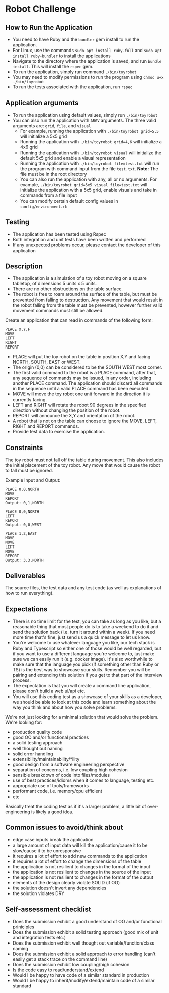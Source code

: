 # Robot Challenge

## How to Run the Application

- You need to have Ruby and the `bundler` gem install to run the application.
- For Linux, use the commands `sudo apt install ruby-full` and `sudo apt install ruby-bundler` to install the applications
- Navigate to the directory where the application is saved, and run `bundle install`. This will install the `rspec` gem.
- To run the application, simply run command `./bin/toyrobot`
- You may need to modify permissions to run the program using `chmod u+x ./bin/toyrobot`
- To run the tests associated with the application, run `rspec`

## Application arguments
- To run the application using default values, simply run `./bin/toyrobot`
- You can also run the application with `ARGV` arguments. The three valid arguments are: `grid`, `file`, and `visual`
  - For example, running the application with `./bin/toyrobot grid=5,5` will initialize a 5x5 grid
  - Running the application with `./bin/toyrobot grid=4,6` will initialize a 4x6 grid
  - Running the application with `./bin/toyrobot visual` will initialize the default 5x5 grid and enable a visual representation
  - Running the application with `./bin/toyrobot file=test.txt` will run the program with command input from the file `test.txt`. **Note:** The file must be in the root directory
  - You can also run the application with any, all or no arguments. For example, `./bin/toyrobot grid=5x5 visual file=test.txt` will initialize the application with a 5x5 grid, enable visuals and take in commands from a file input
  - You can modify certain default config values in `config/environment.rb`

## Testing
- The application has been tested using Rspec
- Both integration and unit tests have been written and performed
- If any unexpected problems occur, please contact the developer of this application

## Description

- The application is a simulation of a toy robot moving on a square tabletop, of dimensions 5 units x 5 units.
- There are no other obstructions on the table surface.
- The robot is free to roam around the surface of the table, but must be prevented from falling to destruction. Any movement
  that would result in the robot falling from the table must be prevented, however further valid movement commands must still
  be allowed.

Create an application that can read in commands of the following form:

```plain
PLACE X,Y,F
MOVE
LEFT
RIGHT
REPORT
```

- PLACE will put the toy robot on the table in position X,Y and facing NORTH, SOUTH, EAST or WEST.
- The origin (0,0) can be considered to be the SOUTH WEST most corner.
- The first valid command to the robot is a PLACE command, after that, any sequence of commands may be issued, in any order, including another PLACE command. The application should discard all commands in the sequence until a valid PLACE command has been executed.
- MOVE will move the toy robot one unit forward in the direction it is currently facing.
- LEFT and RIGHT will rotate the robot 90 degrees in the specified direction without changing the position of the robot.
- REPORT will announce the X,Y and orientation of the robot.
- A robot that is not on the table can choose to ignore the MOVE, LEFT, RIGHT and REPORT commands.
- Provide test data to exercise the application.

## Constraints

The toy robot must not fall off the table during movement. This also includes the initial placement of the toy robot.
Any move that would cause the robot to fall must be ignored.

Example Input and Output:

```plain
PLACE 0,0,NORTH
MOVE
REPORT
Output: 0,1,NORTH
```

```plain
PLACE 0,0,NORTH
LEFT
REPORT
Output: 0,0,WEST
```

```plain
PLACE 1,2,EAST
MOVE
MOVE
LEFT
MOVE
REPORT
Output: 3,3,NORTH
```

## Deliverables

The source files, the test data and any test code (as well as explanations of how to run everything).

## Expectations

- There is no time limit for the test, you can take as long as you like, but a reasonable thing that most people do is to take a weekend to do it and send the solution back (i.e. turn it around within a week). If you need more time that's fine, just send us a quick message to let us know.
- You're welcome to use whatever language you like, our tech stack is Ruby and Typescript so either one of those would be well regarded, but if you want to use a different language you're welcome to, just make sure we can easily run it (e.g. docker image). It's also worthwhile to make sure that the language you pick (if something other than Ruby or TS) is the best way to showcase your skills. Remember you will be pairing and extending this solution if you get to that part of the interview process.
- The expectation is that you will create a command line application, please don't build a web ui/api etc.
- You will use this coding test as a showcase of your skills as a developer, we should be able to look at this code and learn something about the way you think and about how you solve problems.

We're not just looking for a minimal solution that would solve the problem. We're looking for:

- production quality code
- good OO and/or functional practices
- a solid testing approach
- well thought out naming
- solid error handling
- extensibility/maintainability/\*ility
- good design from a software engineering perspective
- separation of concerns, i.e. low coupling high cohesion
- sensible breakdown of code into files/modules
- use of best practices/idioms when it comes to language, testing etc.
- appropriate use of tools/frameworks
- performant code, i.e. memory/cpu efficient
- etc

Basically treat the coding test as if it's a larger problem, a little bit of over-engineering is likely a good idea.

## Common issues to avoid/think about

- edge case inputs break the application
- a large amount of input data will kill the application/cause it to be slow/cause it to be unresponsive
- it requires a lot of effort to add new commands to the application
- it requires a lot of effort to change the dimensions of the table
- the application is not resilient to changes in the format of the input
- the application is not resilient to changes in the source of the input
- the application is not resilient to changes in the format of the output
- elements of the design clearly violate SOLID (if OO)
- the solution doesn't invert any dependencies
- the solution violates DRY

## Self-assessment checklist

- Does the submission exhibit a good understand of OO and/or functional priniciples
- Does the submission exhibit a solid testing approach (good mix of unit and integration tests etc.)
- Does the submission exhibit well thought out variable/function/class naming
- Does the submission exhibit a solid approach to error handling (can't easily get a stack trace on the command line)
- Does the submission exhibit low coupling/high cohesion
- Is the code easy to read/understand/extend
- Would I be happy to have code of a similar standard in production
- Would I be happy to inherit/modify/extend/maintain code of a similar standard